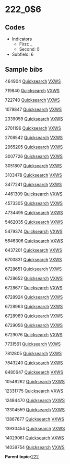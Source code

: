 # 222\_0$6

## Codes

-   Indicators
    -   First: \_
    -   Second: 0
-   Subfield: 6

## Sample bibs

464904 [Quicksearch](https://search.library.yale.edu/catalog/464904) [VXWS](http://prodorbis.library.yale.edu:7014/vxws/GetHoldingsService?bibId=464904)

719640 [Quicksearch](https://search.library.yale.edu/catalog/719640) [VXWS](http://prodorbis.library.yale.edu:7014/vxws/GetHoldingsService?bibId=719640)

722740 [Quicksearch](https://search.library.yale.edu/catalog/722740) [VXWS](http://prodorbis.library.yale.edu:7014/vxws/GetHoldingsService?bibId=722740)

1079847 [Quicksearch](https://search.library.yale.edu/catalog/1079847) [VXWS](http://prodorbis.library.yale.edu:7014/vxws/GetHoldingsService?bibId=1079847)

2339059 [Quicksearch](https://search.library.yale.edu/catalog/2339059) [VXWS](http://prodorbis.library.yale.edu:7014/vxws/GetHoldingsService?bibId=2339059)

2701196 [Quicksearch](https://search.library.yale.edu/catalog/2701196) [VXWS](http://prodorbis.library.yale.edu:7014/vxws/GetHoldingsService?bibId=2701196)

2708542 [Quicksearch](https://search.library.yale.edu/catalog/2708542) [VXWS](http://prodorbis.library.yale.edu:7014/vxws/GetHoldingsService?bibId=2708542)

2965205 [Quicksearch](https://search.library.yale.edu/catalog/2965205) [VXWS](http://prodorbis.library.yale.edu:7014/vxws/GetHoldingsService?bibId=2965205)

3007726 [Quicksearch](https://search.library.yale.edu/catalog/3007726) [VXWS](http://prodorbis.library.yale.edu:7014/vxws/GetHoldingsService?bibId=3007726)

3051807 [Quicksearch](https://search.library.yale.edu/catalog/3051807) [VXWS](http://prodorbis.library.yale.edu:7014/vxws/GetHoldingsService?bibId=3051807)

3103478 [Quicksearch](https://search.library.yale.edu/catalog/3103478) [VXWS](http://prodorbis.library.yale.edu:7014/vxws/GetHoldingsService?bibId=3103478)

3477241 [Quicksearch](https://search.library.yale.edu/catalog/3477241) [VXWS](http://prodorbis.library.yale.edu:7014/vxws/GetHoldingsService?bibId=3477241)

4461309 [Quicksearch](https://search.library.yale.edu/catalog/4461309) [VXWS](http://prodorbis.library.yale.edu:7014/vxws/GetHoldingsService?bibId=4461309)

4573305 [Quicksearch](https://search.library.yale.edu/catalog/4573305) [VXWS](http://prodorbis.library.yale.edu:7014/vxws/GetHoldingsService?bibId=4573305)

4734495 [Quicksearch](https://search.library.yale.edu/catalog/4734495) [VXWS](http://prodorbis.library.yale.edu:7014/vxws/GetHoldingsService?bibId=4734495)

5462035 [Quicksearch](https://search.library.yale.edu/catalog/5462035) [VXWS](http://prodorbis.library.yale.edu:7014/vxws/GetHoldingsService?bibId=5462035)

5479374 [Quicksearch](https://search.library.yale.edu/catalog/5479374) [VXWS](http://prodorbis.library.yale.edu:7014/vxws/GetHoldingsService?bibId=5479374)

5646306 [Quicksearch](https://search.library.yale.edu/catalog/5646306) [VXWS](http://prodorbis.library.yale.edu:7014/vxws/GetHoldingsService?bibId=5646306)

6437201 [Quicksearch](https://search.library.yale.edu/catalog/6437201) [VXWS](http://prodorbis.library.yale.edu:7014/vxws/GetHoldingsService?bibId=6437201)

6700831 [Quicksearch](https://search.library.yale.edu/catalog/6700831) [VXWS](http://prodorbis.library.yale.edu:7014/vxws/GetHoldingsService?bibId=6700831)

6728651 [Quicksearch](https://search.library.yale.edu/catalog/6728651) [VXWS](http://prodorbis.library.yale.edu:7014/vxws/GetHoldingsService?bibId=6728651)

6728652 [Quicksearch](https://search.library.yale.edu/catalog/6728652) [VXWS](http://prodorbis.library.yale.edu:7014/vxws/GetHoldingsService?bibId=6728652)

6728677 [Quicksearch](https://search.library.yale.edu/catalog/6728677) [VXWS](http://prodorbis.library.yale.edu:7014/vxws/GetHoldingsService?bibId=6728677)

6728924 [Quicksearch](https://search.library.yale.edu/catalog/6728924) [VXWS](http://prodorbis.library.yale.edu:7014/vxws/GetHoldingsService?bibId=6728924)

6728963 [Quicksearch](https://search.library.yale.edu/catalog/6728963) [VXWS](http://prodorbis.library.yale.edu:7014/vxws/GetHoldingsService?bibId=6728963)

6728989 [Quicksearch](https://search.library.yale.edu/catalog/6728989) [VXWS](http://prodorbis.library.yale.edu:7014/vxws/GetHoldingsService?bibId=6728989)

6729056 [Quicksearch](https://search.library.yale.edu/catalog/6729056) [VXWS](http://prodorbis.library.yale.edu:7014/vxws/GetHoldingsService?bibId=6729056)

6729076 [Quicksearch](https://search.library.yale.edu/catalog/6729076) [VXWS](http://prodorbis.library.yale.edu:7014/vxws/GetHoldingsService?bibId=6729076)

7731561 [Quicksearch](https://search.library.yale.edu/catalog/7731561) [VXWS](http://prodorbis.library.yale.edu:7014/vxws/GetHoldingsService?bibId=7731561)

7812805 [Quicksearch](https://search.library.yale.edu/catalog/7812805) [VXWS](http://prodorbis.library.yale.edu:7014/vxws/GetHoldingsService?bibId=7812805)

7843240 [Quicksearch](https://search.library.yale.edu/catalog/7843240) [VXWS](http://prodorbis.library.yale.edu:7014/vxws/GetHoldingsService?bibId=7843240)

8480647 [Quicksearch](https://search.library.yale.edu/catalog/8480647) [VXWS](http://prodorbis.library.yale.edu:7014/vxws/GetHoldingsService?bibId=8480647)

10548262 [Quicksearch](https://search.library.yale.edu/catalog/10548262) [VXWS](http://prodorbis.library.yale.edu:7014/vxws/GetHoldingsService?bibId=10548262)

12331775 [Quicksearch](https://search.library.yale.edu/catalog/12331775) [VXWS](http://prodorbis.library.yale.edu:7014/vxws/GetHoldingsService?bibId=12331775)

12484470 [Quicksearch](https://search.library.yale.edu/catalog/12484470) [VXWS](http://prodorbis.library.yale.edu:7014/vxws/GetHoldingsService?bibId=12484470)

13304559 [Quicksearch](https://search.library.yale.edu/catalog/13304559) [VXWS](http://prodorbis.library.yale.edu:7014/vxws/GetHoldingsService?bibId=13304559)

13867677 [Quicksearch](https://search.library.yale.edu/catalog/13867677) [VXWS](http://prodorbis.library.yale.edu:7014/vxws/GetHoldingsService?bibId=13867677)

13930454 [Quicksearch](https://search.library.yale.edu/catalog/13930454) [VXWS](http://prodorbis.library.yale.edu:7014/vxws/GetHoldingsService?bibId=13930454)

14029061 [Quicksearch](https://search.library.yale.edu/catalog/14029061) [VXWS](http://prodorbis.library.yale.edu:7014/vxws/GetHoldingsService?bibId=14029061)

14039754 [Quicksearch](https://search.library.yale.edu/catalog/14039754) [VXWS](http://prodorbis.library.yale.edu:7014/vxws/GetHoldingsService?bibId=14039754)

**Parent topic:**[222](../../tags/222/222.md)


